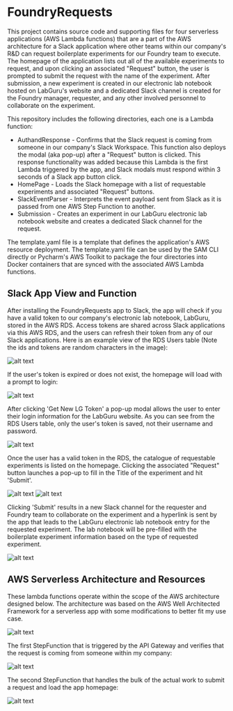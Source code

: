 # FoundryRequests

This project contains source code and supporting files for four serverless applications (AWS Lambda functions) that are 
a part of the AWS architecture for a Slack application where other teams within our company's R&D can request 
boilerplate experiments for our Foundry team to execute. The homepage of the application lists out all of the available 
experiments to request, and upon clicking an associated "Request" button, the user is prompted to submit the request
with the name of the experiment. After submission, a new experiment is created in our electronic lab notebook hosted
on LabGuru's website and a dedicated Slack channel is created for the Foundry manager, requester, and any other involved 
personnel to collaborate on the experiment.

This repository includes the following directories, each one is a Lambda function:

- AuthandResponse - Confirms that the Slack request is coming from someone in our company's Slack Workspace. This 
function also deploys the modal (aka pop-up) after a "Request" button is clicked. This response functionality was added 
because this Lambda is the first Lambda triggered by the app, and Slack modals must respond within 3 seconds of a Slack app button click.
- HomePage - Loads the Slack homepage with a list of requestable experiments and associated "Request" buttons.
- SlackEventParser - Interprets the event payload sent from Slack as it is passed from one AWS Step Function to another.
- Submission - Creates an experiment in our LabGuru electronic lab notebook website and creates a dedicated Slack 
channel for the request.

The template.yaml file is a template that defines the application's AWS resource deployment. The template.yaml file can be used by the SAM CLI directly or Pycharm's AWS Toolkit 
to package the four directories into Docker containers that are synced with the associated AWS Lambda functions.

## Slack App View and Function
After installing the FoundryRequests app to Slack, the app will check if you have a valid token to our company's electronic lab notebook, LabGuru, stored in the AWS RDS.
Access tokens are shared across Slack applications via this AWS RDS, and the users can refresh their token from any of our Slack applications.
Here is an example view of the RDS Users table (Note the ids and tokens are random characters in the image):

![alt text](RDS_UsersTable.png)

If the user's token is expired or does not exist, the homepage will load with a prompt to login:

![alt text](GetNewTokenHomepage.png)

After clicking 'Get New LG Token' a pop-up modal allows the user to enter their login information for the LabGuru website. As you can see from the RDS Users table, only the user's token is saved, not their username and password.

![alt text](FoundryRequestsLoginModal.png)

Once the user has a valid token in the RDS, the catalogue of requestable experiments is listed on the homepage. Clicking the associated "Request" button launches a pop-up to fill in the Title of the experiment and hit 'Submit'.

![alt text](FoundryRequestsHomePage.png)
![alt text](FoundryRequestsEntryModal.png)

Clicking 'Submit' results in a new Slack channel for the requester and Foundry team to collaborate on the experiment and a hyperlink is sent by the app that leads to the LabGuru electronic lab notebook entry for the requested experiment. 
The lab notebook will be pre-filled with the boilerplate experiment information based on the type of requested experiment.

![alt text](FoundryRequestsOutputChannelandNotebookEntry.png)

## AWS Serverless Architecture and Resources

These lambda functions operate within the scope of the AWS architecture designed below. The architecture was based on the AWS Well Architected Framework for a serverless app with some modifications to better fit my use case.

![alt text](AWS_Architecture_FoundryRequestsApp.png)

The first StepFunction that is triggered by the API Gateway and verifies that the request is coming from someone within my company:

![alt text](StepFunctionMap_FoundryRequestsRequestValidator.png)

The second StepFunction that handles the bulk of the actual work to submit a request and load the app homepage:

![alt text](StepFunctionMap_FoundryRequestsStepFunction.png)